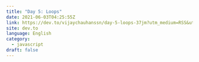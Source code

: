 ```yaml
---
title: "Day 5: Loops"
date: 2021-06-03T04:25:55Z
link: https://dev.to/vijaychauhanssn/day-5-loops-37jm?utm_medium=RSS&utm_source=news.12bit.vn
site: dev.to
language: English
category:
  - javascript
draft: false
---
```

